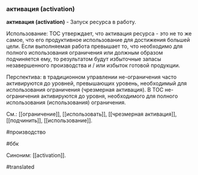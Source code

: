 ### активация (activation)

**активация (activation)** - Запуск ресурса в работу.

Использование: TOC утверждает, что активация ресурса - это не то же самое, что его продуктивное использование для достижения большей цели. Если выполняемая работа превышает то, что необходимо для полного использования ограничения или должным образом подчиняется ему, то результатом будут избыточные запасы незавершенного производства и / или избыток готовой продукции.

Перспектива: в традиционном управлении не-ограничения часто активируются до уровней, превышающих уровень, необходимый для использования ограничения (чрезмерная активация). В TOC не-ограничения активируются до уровня, необходимого для полного использования (использования) ограничения.

См.: [[ограничение]], [[использовать]], [[чрезмерная активация]], [[подчинить]], [[использование]].

#производство

#ббк

Синоним: [[activation]].

#translated

